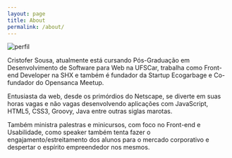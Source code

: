 ```yaml
---
layout: page
title: About
permalink: /about/
---
```


![perfil](https://aboutme.imgix.net/background/users/c/r/i/cristofer.sousa_gmail.com_1461154554_66.jpg)

Cristofer Sousa, atualmente está cursando Pós-Graduação em Desenvolvimento de Software para Web na UFSCar, trabalha como Front-end Developer na SHX e também é fundador da Startup Ecogarbage e Co-fundador do Opensanca Meetup.

Entusiasta da web, desde os primórdios do Netscape, se diverte em suas horas vagas e não vagas desenvolvendo aplicações com JavaScript, HTML5, CSS3, Groovy, Java entre outras siglas marotas.

Também ministra palestras e minicursos, com foco no Front-end e Usabilidade, como speaker também tenta fazer o engajamento/estreitamento dos alunos para o mercado corporativo e despertar o espírito empreendedor nos mesmos.
